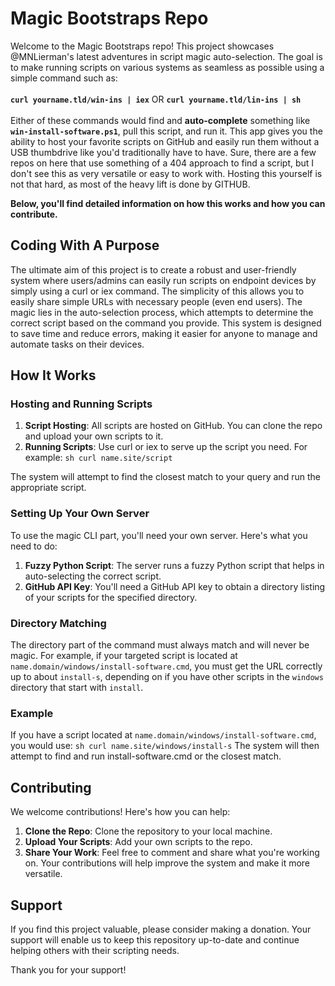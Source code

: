 # Magic Bootstraps Repo

Welcome to the Magic Bootstraps repo! This project showcases @MNLierman's latest adventures in script magic auto-selection. The goal is to make running scripts on various systems as seamless as possible using a simple command such as:
  <br><br>**```curl yourname.tld/win-ins | iex```**  OR  **```curl yourname.tld/lin-ins | sh```** <br> <br>
Either of these commands would find and **auto-complete** something like **```win-install-software.ps1```**, pull this script, and run it. This app gives you the ability to host your favorite scripts on GitHub and easily run them without a USB thumbdrive like you'd traditionally have to have. Sure, there are a few repos on here that use something of a 404 approach to find a script, but I don't see this as very versatile or easy to work with. Hosting this yourself is not that hard, as most of the heavy lift is done by GITHUB.

**Below, you'll find detailed information on how this works and how you can contribute.**

## Coding With A Purpose

The ultimate aim of this project is to create a robust and user-friendly system where users/admins can easily run scripts on endpoint devices by simply using a curl or iex command. The simplicity of this allows you to easily share simple URLs with necessary people (even end users). The magic lies in the auto-selection process, which attempts to determine the correct script based on the command you provide. This system is designed to save time and reduce errors, making it easier for anyone to manage and automate tasks on their devices.

## How It Works

### Hosting and Running Scripts

1. **Script Hosting**: All scripts are hosted on GitHub. You can clone the repo and upload your own scripts to it.
2. **Running Scripts**: Use curl or iex to serve up the script you need. For example: ```sh curl name.site/script```
   
The system will attempt to find the closest match to your query and run the appropriate script.

### Setting Up Your Own Server

To use the magic CLI part, you'll need your own server. Here's what you need to do:

1. **Fuzzy Python Script**: The server runs a fuzzy Python script that helps in auto-selecting the correct script.
2. **GitHub API Key**: You'll need a GitHub API key to obtain a directory listing of your scripts for the specified directory.

### Directory Matching

The directory part of the command must always match and will never be magic. For example, if your targeted script is located at `name.domain/windows/install-software.cmd`, you must get the URL correctly up to about `install-s`, depending on if you have other scripts in the `windows` directory that start with `install`.

### Example

If you have a script located at `name.domain/windows/install-software.cmd`, you would use: ```sh curl name.site/windows/install-s```
The system will then attempt to find and run install-software.cmd or the closest match.

## Contributing

We welcome contributions! Here's how you can help:

1. **Clone the Repo**: Clone the repository to your local machine.
2. **Upload Your Scripts**: Add your own scripts to the repo.
3. **Share Your Work**: Feel free to comment and share what you're working on. Your contributions will help improve the system and make it more versatile.

## Support

If you find this project valuable, please consider making a donation. Your support will enable us to keep this repository up-to-date and continue helping others with their scripting needs.

Thank you for your support!
